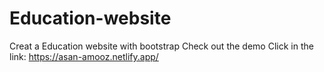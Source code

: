 # Education-website
Creat a Education website with bootstrap
Check out the demo Click in the link:
https://asan-amooz.netlify.app/
